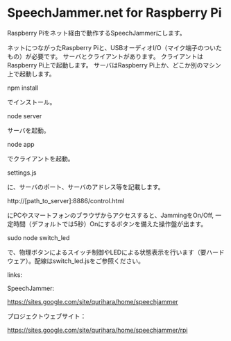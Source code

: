 SpeechJammer.net for Raspberry Pi
========================

Raspberry Piをネット経由で動作するSpeechJammerにします。

ネットにつながったRaspberry Piと、USBオーディオI/O（マイク端子のついたもの）が必要です。
サーバとクライアントがあります。
クライアントはRaspberry Pi上で起動します。
サーバはRaspberry Pi上か、どこか別のマシン上で起動します。

npm install

でインストール。

node server

サーバを起動。

node app

でクライアントを起動。

settings.js

に、サーバのポート、サーバのアドレス等を記載します。

http://[path_to_server]:8886/control.html

にPCやスマートフォンのブラウザからアクセスすると、JammingをOn/Off, 一定時間（デフォルトでは5秒）Onにするボタンを備えた操作盤が出ます。

sudo node switch_led

で、物理ボタンによるスイッチ制御やLEDによる状態表示を行います（要ハードウェア）。配線はswitch_led.jsをご参照ください。

links:

SpeechJammer:

https://sites.google.com/site/qurihara/home/speechjammer

プロジェクトウェブサイト：

https://sites.google.com/site/qurihara/home/speechjammer/rpi
